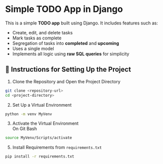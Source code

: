 # Simple TODO App in Django

This is a simple **TODO app** built using Django. It includes features such as:

- Create, edit, and delete tasks
- Mark tasks as complete
- Segregation of tasks into **completed** and **upcoming**
- Uses a single model
- Implements all logic using **raw SQL queries** for simplicity

## 🔧 Instructions for Setting Up the Project

1. Clone the Repository and Open the Project Directory
```bash
git clone <repository-url>
cd <project-directory>
```

2. Set Up a Virtual Environment
```bash
python -m venv MyVenv
```

3. Activate the Virtual Environment  
On Git Bash
```bash
source MyVenv/Scripts/activate
```

5. Install Requirements from `requirements.txt`
```bash
pip install -r requirements.txt
```


